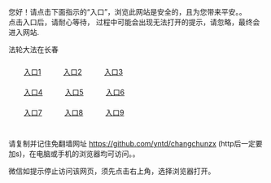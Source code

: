 您好！请点击下面指示的“入口”，浏览此网站是安全的，且为您带来平安。。 <br/>
点击入口后，请耐心等待， 过程中可能会出现无法打开的提示，请忽略，最终会进入网站. </br>

法轮大法在长春<br/>
<div style="padding:10px"><a style="margin:20px" target="_blank" href="https://d2tjq5b416cmz5.cloudfront.net/2Qpsp?jkvwyl" id="ccLink1" rel="nofollow">入口1</a> <a target="_blank" style="margin:20px" href="https://d2emunfydspqrp.cloudfront.net/2Qpsp?lnuae" id="ccLink2" rel="nofollow">入口2</a> <a style="margin:20px" target="_blank" href="https://d35j5ow7eav0mq.cloudfront.net/2Qpsp?ugxiuone" id="ccLink3" rel="nofollow">入口3</a></div>

<div style="padding:10px" ><a style="margin:20px" target="_blank" href="https://d2tjq5b416cmz5.cloudfront.net/2Qpsp?jkvwyl" id="ccLink4" rel="nofollow">入口4</a> <a style="margin:20px" href="https://d2emunfydspqrp.cloudfront.net/2Qpsp?lnuae" target="_blank" id="ccLink5" rel="nofollow">入口5</a> <a style="margin:20px" href="https://d35j5ow7eav0mq.cloudfront.net/2Qpsp?ugxiuone" target="_blank" id="ccLink6" rel="nofollow">入口6</a></div>

<div style="padding:10px"><a style="margin:20px" target="_blank" href="https://d2tjq5b416cmz5.cloudfront.net/2Qpsp?jkvwyl" id="ccLink7" rel="nofollow">入口7</a> <a style="margin:20px" href="https://d2emunfydspqrp.cloudfront.net/2Qpsp?lnuae" target="_blank" id="ccLink8" rel="nofollow">入口8</a> <a style="margin:20px" target="_blank" href="https://d35j5ow7eav0mq.cloudfront.net/2Qpsp?ugxiuone" id="ccLink9" rel="nofollow">入口9</a></div>

<br/>



请复制并记住免翻墙网址 https://github.com/yntd/changchunzx (http后一定要加s)，在电脑或手机的浏览器均可访问。。<br/>

微信如提示停止访问该网页，须先点击右上角，选择浏览器打开。
